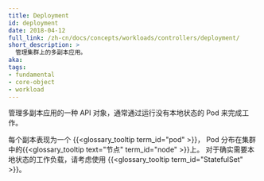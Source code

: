 ```yaml
---
title: Deployment
id: deployment
date: 2018-04-12
full_link: /zh-cn/docs/concepts/workloads/controllers/deployment/
short_description: >
  管理集群上的多副本应用。
aka: 
tags:
- fundamental
- core-object
- workload
---
```


管理多副本应用的一种 API 对象，通常通过运行没有本地状态的 Pod 来完成工作。


每个副本表现为一个 {{<glossary_tooltip term_id="pod" >}}，
Pod 分布在集群中的{{<glossary_tooltip text="节点" term_id="node" >}}上。
对于确实需要本地状态的工作负载，请考虑使用 {{<glossary_tooltip term_id="StatefulSet" >}}。
